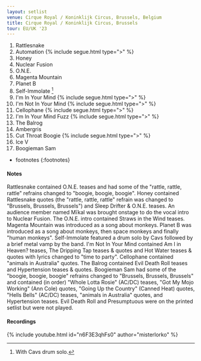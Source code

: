 ```yaml
---
layout: setlist
venue: Cirque Royal / Koninklijk Circus, Brussels, Belgium
title: Cirque Royal / Koninklijk Circus, Brussels
tour: EU/UK '23
---
```


1. Rattlesnake
2. Automation
   {% include segue.html type=">" %}
3. Honey
4. Nuclear Fusion
5. O.N.E.
6. Magenta Mountain
7. Planet B
8. Self-Immolate
     [^1]
9. I'm In Your Mind
   {% include segue.html type=">" %}
10. I'm Not In Your Mind
   {% include segue.html type=">" %}
11. Cellophane
   {% include segue.html type=">" %}
12. I'm In Your Mind Fuzz
   {% include segue.html type=">" %}
13. The Balrog
14. Ambergris
15. Cut Throat Boogie
   {% include segue.html type=">" %}
16. Ice V
17. Boogieman Sam

<!--snippet-->
* footnotes
{:footnotes}
[^1]: With Cavs drum solo.

#### Notes
Rattlesnake contained O.N.E. teases and had some of the "rattle, rattle, rattle" refrains changed to "boogie, boogie, boogie".  Honey contained Rattlesnake quotes (the "rattle, rattle, rattle" refrain was changed to "Brussels, Brussels, Brussels") and Sleep Drifter & O.N.E. teases.  An audience member named Mīkal was brought onstage to do the vocal intro to Nuclear Fusion.  The O.N.E. intro contained Straws in the Wind teases.  Magenta Mountain was introduced as a song about monkeys. Planet B was introduced as a song about monkeys, then space monkeys and finally "human monkeys".  Self-Immolate featured a drum solo by Cavs followed by a brief metal vamp by the band.  I'm Not In Your Mind contained Am I in Heaven? teases, The Dripping Tap teases & quotes and Hot Water teases & quotes with lyrics changed to "time to party".  Cellophane contained "animals in Australia" quotes.  The Balrog contained Evil Death Roll teases and Hypertension teases & quotes. Boogieman Sam had some of the  "boogie, boogie, boogie" refrains changed to "Brussels, Brussels, Brussels" and contained (in order) "Whole Lotta Rosie" (AC/DC) teases, "Got My Mojo Working" (Ann Cole) quotes, "Going Up the Country" (Canned Heat) quotes, "Hells Bells" (AC/DC) teases, "animals in Australia" quotes, and Hypertension teases.  Evil Death Roll and Presumptuous were on the printed setlist but were not played.

#### Recordings

{% include youtube.html id="n6F3E3qhFs0" author="misterlorko" %}

